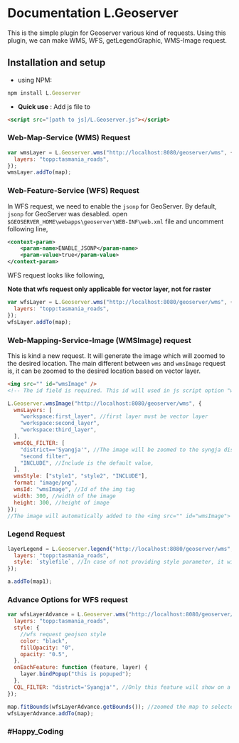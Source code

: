 # Documentation L.Geoserver

This is the simple plugin for Geoserver various kind of requests. Using this plugin, we can make WMS, WFS, getLegendGraphic, WMS-Image request.

## Installation and setup

- using NPM:

```js
npm install L.Geoserver
```

- **Quick use** : Add js file to

```html
<script src="[path to js]/L.Geoserver.js"></script>
```

### Web-Map-Service (WMS) Request

```js
var wmsLayer = L.Geoserver.wms("http://localhost:8080/geoserver/wms", {
  layers: "topp:tasmania_roads",
});
wmsLayer.addTo(map);
```

### Web-Feature-Service (WFS) Request

In WFS request, we need to enable the `jsonp` for GeoServer. By default, `jsonp` for GeoServer was desabled. open `$GEOSERVER_HOME\webapps\geoserver\WEB-INF\web.xml` file and uncomment following line,

```xml
<context-param>
    <param-name>ENABLE_JSONP</param-name>
    <param-value>true</param-value>
</context-param>
```

WFS request looks like following,

**Note that wfs request only applicable for vector layer, not for raster**

```js
var wfsLayer = L.Geoserver.wms("http://localhost:8080/geoserver/wms", {
  layers: "topp:tasmania_roads",
});
wfsLayer.addTo(map);
```

### Web-Mapping-Service-Image (WMSImage) request

This is kind a new request. It will generate the image which will zoomed to the desired location. The main different between `wms` and `wmsImage` request is, it can be zoomed to the desired location based on vector layer.

```html
<img src="" id="wmsImage" />
<!-- The id field is required. This id will used in js script option "wmsId"-->
```

```js
L.Geoserver.wmsImage("http://localhost:8080/geoserver/wms", {
  wmsLayers: [
    "workspace:first_layer", //first layer must be vector layer
    "workspace:second_layer",
    "workspace:third_layer",
  ],
  wmsCQL_FILTER: [
    "district=='Syangja'", //The image will be zoomed to the syngja district
    "second filter",
    "INCLUDE", //Include is the default value,
  ],
  wmsStyle: ["style1", "style2", "INCLUDE"],
  format: "image/png",
  wmsId: "wmsImage", //Id of the img tag
  width: 300, //width of the image
  height: 300, //height of image
});
//The image will automatically added to the <img src="" id="wmsImage"> section
```

### Legend Request

```js
layerLegend = L.Geoserver.legend("http://localhost:8080/geoserver/wms", {
  layers: "topp:tasmania_roads",
  style: `stylefile`, //In case of not providing style parameter, it will take the default style
});

a.addTo(map1);
```

### Advance Options for WFS request

```js
var wfsLayerAdvance = L.Geoserver.wms("http://localhost:8080/geoserver/wms", {
  layers: "topp:tasmania_roads",
  style: {
    //wfs request geojson style
    color: "black",
    fillOpacity: "0",
    opacity: "0.5",
  },
  onEachFeature: function (feature, layer) {
    layer.bindPopup("this is popuped");
  },
  CQL_FILTER: "district='Syangja'", //Only this feature will show on a map
});

map.fitBounds(wfsLayerAdvance.getBounds()); //zoomed the map to selected area
wfsLayerAdvance.addTo(map);
```

### #Happy_Coding
